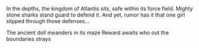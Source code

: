 In the depths, the kingdom of Atlantis sits, safe within its force field.
Mighty stone sharks stand guard to defend it.
And yet, rumor has it that one girl slipped through those defenses...

The ancient doll meanders in its maze 
Reward awaits who out the boundaries strays
